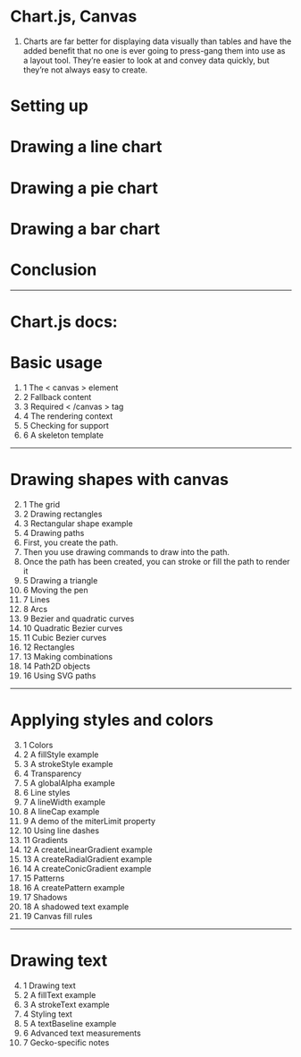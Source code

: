 # Chart.js, Canvas
1. Charts are far better for displaying data visually than tables and have the added benefit that no one is ever going to press-gang them into use as a layout tool. They’re easier to look at and convey data quickly, but they’re not always easy to create.
# Setting up
# Drawing a line chart
# Drawing a pie chart
# Drawing a bar chart
# Conclusion
--------------------
# Chart.js docs: 
# Basic usage
1. 1 The < canvas > element
1. 2 Fallback content
1. 3 Required < /canvas > tag
1. 4 The rendering context
1. 5 Checking for support 
1. 6 A skeleton template
----
# Drawing shapes with canvas
2. 1 The grid
2. 2 Drawing rectangles
2. 3 Rectangular shape example
2. 4 Drawing paths
1. First, you create the path.
2. Then you use drawing commands to draw into the path.
3. Once the path has been created, you can stroke or fill the path to render it
2. 5 Drawing a triangle
2. 6 Moving the pen
2. 7 Lines
2. 8 Arcs
2. 9 Bezier and quadratic curves
2. 10 Quadratic Bezier curves
2. 11 Cubic Bezier curves
2. 12 Rectangles 
2. 13 Making combinations
2. 14 Path2D objects
2. 16 Using SVG paths
-------------
# Applying styles and colors
3. 1 Colors
3. 2 A fillStyle example
3. 3 A strokeStyle example
3. 4 Transparency
3. 5 A globalAlpha example
3. 6 Line styles
3. 7 A lineWidth example
3. 8 A lineCap example
3. 9 A demo of the miterLimit property
3. 10 Using line dashes
3. 11 Gradients
3. 12 A createLinearGradient example
3. 13 A createRadialGradient example
3. 14 A createConicGradient example
3. 15 Patterns
3. 16 A createPattern example
3. 17 Shadows
3. 18 A shadowed text example
3. 19 Canvas fill rules
------------
# Drawing text
4. 1 Drawing text
4. 2 A fillText example
4. 3 A strokeText example
4. 4 Styling text
4. 5 A textBaseline example
4. 6 Advanced text measurements
4. 7 Gecko-specific notes


